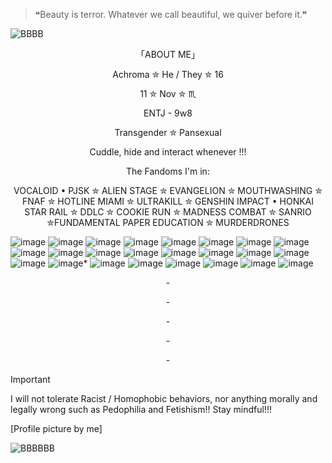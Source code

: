 >❝Beauty is terror. Whatever we call beautiful, we quiver before it.❞

![BBBB](https://github.com/user-attachments/assets/554b3082-0818-473b-a123-2dc83c3eeeef)

<p align="center">
「ABOUT ME」
<p align="center">
Achroma ✮ He / They ✮ 16
<p align="center"> 
 11 ✮ Nov ✮ ♏︎
<p align="center">
ENTJ - 9w8
<p align="center">
Transgender ✮ Pansexual
<p align="center">
Cuddle, hide and interact whenever !!! 
<p align="center">
The Fandoms I'm in: 
<p align="center">
VOCALOID • PJSK ✮ ALIEN STAGE ✮ EVANGELION ✮ MOUTHWASHING ✮ FNAF ✮ HOTLINE MIAMI ✮ ULTRAKILL ✮ GENSHIN IMPACT • HONKAI STAR RAIL ✮ DDLC ✮  COOKIE RUN ✮ MADNESS COMBAT ✮ SANRIO ✮FUNDAMENTAL PAPER EDUCATION ✮ 
MURDERDRONES


![image](https://orig00.deviantart.net/52a3/f/2010/191/4/0/sparkles_and_rainbows_stamp_by_youkai_hime.gif)
![image](https://64.media.tumblr.com/891e108ff3222c3e2cda855d97cdef76/tumblr_ptplhpZ3ea1y8ua8do5_100.gifv)
![image](https://64.media.tumblr.com/e1c52120465b8b4fba1ccadc3626c38d/tumblr_pddjjma6Oz1xy0eh3o2_100.gif)
![image](https://64.media.tumblr.com/10f94be0de75e345a6b7623992d63ed1/tumblr_pqqh5fiOtl1y8ua8do1_100.png)
![image](https://64.media.tumblr.com/f38d317fffb3c875695bf5d71c08f161/58937edb8f512a81-53/s100x200/31bd593b256d868c3e93b5183dbcf86f51f85790.gifv)
![image](https://images-wixmp-ed30a86b8c4ca887773594c2.wixmp.com/f/91663e30-f380-426c-8a29-9efdbdd0c265/d6lqqe6-2dd3fc09-0eec-46b3-ae4d-be67d848a18a.gif?token=eyJ0eXAiOiJKV1QiLCJhbGciOiJIUzI1NiJ9.eyJzdWIiOiJ1cm46YXBwOjdlMGQxODg5ODIyNjQzNzNhNWYwZDQxNWVhMGQyNmUwIiwiaXNzIjoidXJuOmFwcDo3ZTBkMTg4OTgyMjY0MzczYTVmMGQ0MTVlYTBkMjZlMCIsIm9iaiI6W1t7InBhdGgiOiJcL2ZcLzkxNjYzZTMwLWYzODAtNDI2Yy04YTI5LTllZmRiZGQwYzI2NVwvZDZscXFlNi0yZGQzZmMwOS0wZWVjLTQ2YjMtYWU0ZC1iZTY3ZDg0OGExOGEuZ2lmIn1dXSwiYXVkIjpbInVybjpzZXJ2aWNlOmZpbGUuZG93bmxvYWQiXX0.Z-iN-BGva9XFeWkZpx3jR1GViN9v-VCr87e5jugVcu0)
![image](https://github.com/user-attachments/assets/4aa1e4f6-c177-4e9a-93d8-f2f7f94710d6)
![image](https://64.media.tumblr.com/073d73d620a67e873ba452d942c8fb18/tumblr_pdu1u6f4Fy1wpplaao2_100.png)
![image](https://64.media.tumblr.com/bb83922ff8ea876f155cc3bbaf78fd36/tumblr_pcorxdRig21xx7xeuo9_100.gif)
![image](https://orig00.deviantart.net/303a/f/2007/064/0/d/lemon_demon_stamp_by_cazgirl.jpg)
![image](http://i.imgur.com/eTHX7Cs.gif)
![image](https://64.media.tumblr.com/b4750083dc74b2b1d48a0fc7da879671/tumblr_pdu1u6f4Fy1wpplaao3_100.gif)
![image](https://64.media.tumblr.com/def60eff695868e1efd4b047f396e46f/tumblr_oyrvreZdAH1we969bo3_100.gif)
![image](https://64.media.tumblr.com/e5ffc0b661d14beac97f37b9ed13beb9/tumblr_pddjjma6Oz1xy0eh3o9_100.gif)
![image](https://64.media.tumblr.com/c28b1ae63016108839f8b8b6c43f6bd2/tumblr_pdu1u6f4Fy1wpplaao6_100.gif)
![image](https://images-wixmp-ed30a86b8c4ca887773594c2.wixmp.com/f/9865a25b-3dcf-4076-ad61-b1e7a6a31980/daeyz6m-7d81a215-bd6c-4e84-8449-671be9a16ff7.gif?token=eyJ0eXAiOiJKV1QiLCJhbGciOiJIUzI1NiJ9.eyJzdWIiOiJ1cm46YXBwOjdlMGQxODg5ODIyNjQzNzNhNWYwZDQxNWVhMGQyNmUwIiwiaXNzIjoidXJuOmFwcDo3ZTBkMTg4OTgyMjY0MzczYTVmMGQ0MTVlYTBkMjZlMCIsIm9iaiI6W1t7InBhdGgiOiJcL2ZcLzk4NjVhMjViLTNkY2YtNDA3Ni1hZDYxLWIxZTdhNmEzMTk4MFwvZGFleXo2bS03ZDgxYTIxNS1iZDZjLTRlODQtODQ0OS02NzFiZTlhMTZmZjcuZ2lmIn1dXSwiYXVkIjpbInVybjpzZXJ2aWNlOmZpbGUuZG93bmxvYWQiXX0.dsmlbdY-S5SPNu1mEBySYIvAd00gju342moMjKjruo0)
![image](https://images-wixmp-ed30a86b8c4ca887773594c2.wixmp.com/f/9865a25b-3dcf-4076-ad61-b1e7a6a31980/daeyzha-0d1893a0-aa11-4ad1-8300-eb745a78536e.gif?token=eyJ0eXAiOiJKV1QiLCJhbGciOiJIUzI1NiJ9.eyJzdWIiOiJ1cm46YXBwOjdlMGQxODg5ODIyNjQzNzNhNWYwZDQxNWVhMGQyNmUwIiwiaXNzIjoidXJuOmFwcDo3ZTBkMTg4OTgyMjY0MzczYTVmMGQ0MTVlYTBkMjZlMCIsIm9iaiI6W1t7InBhdGgiOiJcL2ZcLzk4NjVhMjViLTNkY2YtNDA3Ni1hZDYxLWIxZTdhNmEzMTk4MFwvZGFleXpoYS0wZDE4OTNhMC1hYTExLTRhZDEtODMwMC1lYjc0NWE3ODUzNmUuZ2lmIn1dXSwiYXVkIjpbInVybjpzZXJ2aWNlOmZpbGUuZG93bmxvYWQiXX0.8xflVCV6ksTb1_6slWxfDv8MoaueeX_IXAZswLE3gnc)
![image](https://64.media.tumblr.com/6639241485e4d8a44424d5068593d105/2b9a0382a6693131-89/s100x200/d1ee148c3fafb0e367142811eccc5675b843f3de.png)*
![image](https://64.media.tumblr.com/8c9326940422f35b6cc8e7454f3dffe3/a7e2c73ddfcb6d77-01/s100x200/f9a2537dbcd116d6041edfb011406a2144856846.png)
![image](https://images-wixmp-ed30a86b8c4ca887773594c2.wixmp.com/f/c0c6829e-a964-40c9-90e3-07968fb67045/dd7t95z-55bb734c-d1a4-495e-8d5d-6b9762041181.png?token=eyJ0eXAiOiJKV1QiLCJhbGciOiJIUzI1NiJ9.eyJzdWIiOiJ1cm46YXBwOjdlMGQxODg5ODIyNjQzNzNhNWYwZDQxNWVhMGQyNmUwIiwiaXNzIjoidXJuOmFwcDo3ZTBkMTg4OTgyMjY0MzczYTVmMGQ0MTVlYTBkMjZlMCIsIm9iaiI6W1t7InBhdGgiOiJcL2ZcL2MwYzY4MjllLWE5NjQtNDBjOS05MGUzLTA3OTY4ZmI2NzA0NVwvZGQ3dDk1ei01NWJiNzM0Yy1kMWE0LTQ5NWUtOGQ1ZC02Yjk3NjIwNDExODEucG5nIn1dXSwiYXVkIjpbInVybjpzZXJ2aWNlOmZpbGUuZG93bmxvYWQiXX0.ANAAKPhPnnzTR8iRer63EkFFsjj5y3DAM8Yi__0ingk)
![image](https://64.media.tumblr.com/3152ea4d4b2aff2d6a905507e9bdb7f9/tumblr_inline_paunukSEXe1v11djx_100.gif)
![image](https://64.media.tumblr.com/1284693b26e62b3e6b1f2d1b862431d8/tumblr_inline_pgcwod78081v11djx_500.gif)
![image](https://orig00.deviantart.net/157e/f/2014/241/d/3/gorillaz_stamp_by_kawaiicunt_stamps-d7x7wz6.gif)
![image](https://images-wixmp-ed30a86b8c4ca887773594c2.wixmp.com/f/0b46c713-0195-4485-aa8e-e51fbae423e7/dd7u8l2-64ff2ae6-3f63-44dc-9e5e-0da2a154c73f.gif?token=eyJ0eXAiOiJKV1QiLCJhbGciOiJIUzI1NiJ9.eyJzdWIiOiJ1cm46YXBwOjdlMGQxODg5ODIyNjQzNzNhNWYwZDQxNWVhMGQyNmUwIiwiaXNzIjoidXJuOmFwcDo3ZTBkMTg4OTgyMjY0MzczYTVmMGQ0MTVlYTBkMjZlMCIsIm9iaiI6W1t7InBhdGgiOiJcL2ZcLzBiNDZjNzEzLTAxOTUtNDQ4NS1hYThlLWU1MWZiYWU0MjNlN1wvZGQ3dThsMi02NGZmMmFlNi0zZjYzLTQ0ZGMtOWU1ZS0wZGEyYTE1NGM3M2YuZ2lmIn1dXSwiYXVkIjpbInVybjpzZXJ2aWNlOmZpbGUuZG93bmxvYWQiXX0.eDcpOjv6Rll7NvizIfheM2t_qsh4RXVrrWxnSz-4zfs)

<p align="center">
-
<p align="center">
-
<p align="center">
-
<p align="center">
-
<p align="center">
-
  
> [!IMPORTANT]
> I will not tolerate Racist / Homophobic behaviors, nor anything morally and legally wrong such as Pedophilia and Fetishism!! 
Stay mindful!!! 

[Profile picture by me]


![BBBBBB](https://github.com/user-attachments/assets/c51749df-4efe-4951-bd26-00a921c59db8)

